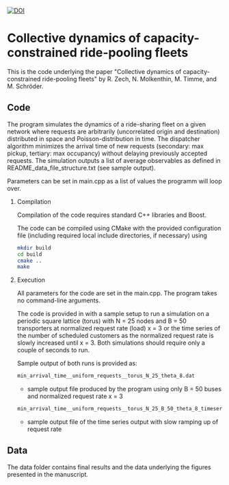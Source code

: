[![DOI](https://zenodo.org/badge/497852121.svg)](https://zenodo.org/badge/latestdoi/497852121)

# Collective dynamics of capacity-constrained ride-pooling fleets

This is the code underlying the paper "Collective dynamics of capacity-constrained ride-pooling fleets" by R. Zech, N. Molkenthin, M. Timme, and M. Schröder.

## Code

The program simulates the dynamics of a ride-sharing fleet on a given network where requests are arbitrarily (uncorrelated origin and destination) distributed in space and Poisson-distribution in time. The dispatcher algorithm minimizes the arrival time of new requests (secondary: max pickup, tertiary: max occupancy) without delaying previously accepted requests. The simulation outputs a list of average observables as defined in README_data_file_structure.txt (see sample output).

Parameters can be set in main.cpp as a list of values the programm will loop over.

   1. Compilation
   
	  Compilation of the code requires standard C++ libraries and Boost. 
   
      The code can be compiled using CMake with the provided configuration file (including required local include directories, if necessary) using
      ````bash
      mkdir build
	  cd build
      cmake .. 
	  make
      ````

   2. Execution
      
	  All parameters for the code are set in the main.cpp. The program takes no command-line arguments. 
	  
      The code is provided in with a sample setup to run a simulation on a periodic square lattice (torus) with N = 25 nodes and B = 50 transporters at normalized request rate (load) x = 3 or the time series of the number of scheduled customers as the normalized request rate is slowly increased until x = 3. Both simulations should require only a couple of seconds to run.
	  
	  Sample output of both runs is provided as:
	  ````bash
	  min_arrival_time__uniform_requests__torus_N_25_theta_8.dat
	  ````
	  * sample output file produced by the program using only B = 50 buses and normalized request rate x = 3
	  ````bash
	  min_arrival_time__uniform_requests__torus_N_25_B_50_theta_8_timeseries.dat
	  ````
	  * sample output file of the time series output with slow ramping up of request rate


## Data 
The data folder contains final results and the data underlying the figures presented in the manuscript.
